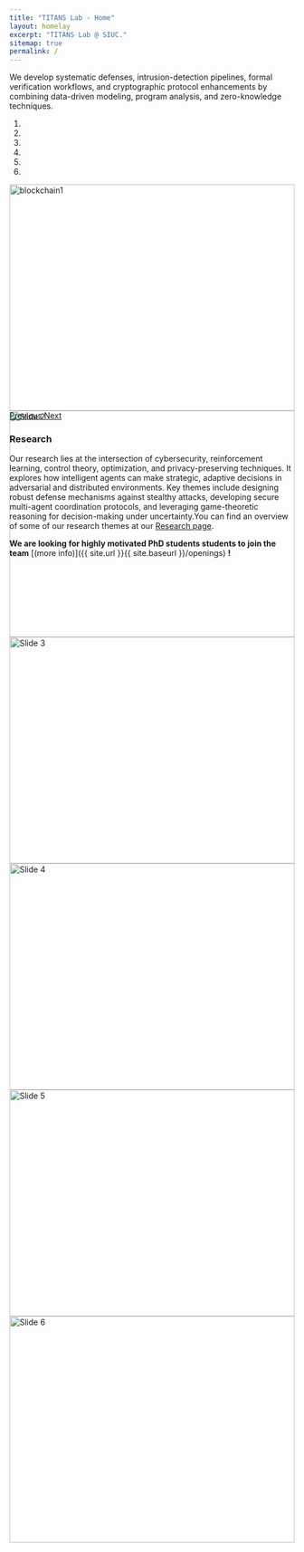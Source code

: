 ```yaml
---
title: "TITANS Lab - Home"
layout: homelay
excerpt: "TITANS Lab @ SIUC."
sitemap: true
permalink: /
---
```


We develop systematic defenses, intrusion-detection pipelines, formal verification workflows, and cryptographic protocol enhancements by combining data-driven modeling, program analysis, and zero-knowledge techniques. 

<div markdown="0" id="carousel" class="carousel slide" data-ride="carousel" data-interval="4000" data-pause="hover">
  <!-- Menu -->
  <ol class="carousel-indicators">
    <li data-target="#carousel" data-slide-to="0" class="active"></li>
    <li data-target="#carousel" data-slide-to="1"></li>
    <li data-target="#carousel" data-slide-to="2"></li>
    <li data-target="#carousel" data-slide-to="3"></li>
    <li data-target="#carousel" data-slide-to="4"></li>
    <li data-target="#carousel" data-slide-to="5"></li>
  </ol>

  <!-- Items -->
  <div class="carousel-inner" style="height: 400px; background-color: #fff;" markdown="0">
    <div class="item active">
      <img src="{{ site.url }}{{ site.baseurl }}/images/slider7001400/blockchain1.gif" alt="blockchain1"
           style="object-fit: contain; width: 100%; height: 100%;" />
    </div>
    <div class="item">
      <img src="{{ site.url }}{{ site.baseurl }}/images/slider7001400/blockchain2.gif" alt="Slide 2"
           style="object-fit: contain; width: 100%; height: 100%;" />
    </div>
    <div class="item">
      <img src="{{ site.url }}{{ site.baseurl }}/images/slider7001400/AI3.gif" alt="Slide 3"
           style="object-fit: contain; width: 100%; height: 100%;" />
    </div>
    <div class="item">
      <img src="{{ site.url }}{{ site.baseurl }}/images/slider7001400/AI4.gif" alt="Slide 4"
           style="object-fit: contain; width: 100%; height: 100%;" />
    </div>
    <div class="item">
      <img src="{{ site.url }}{{ site.baseurl }}/images/slider7001400/blockchain5.gif" alt="Slide 5"
           style="object-fit: contain; width: 100%; height: 100%;" />
    </div>
    <div class="item">
      <img src="{{ site.url }}{{ site.baseurl }}/images/slider7001400/blockchain6.gif" alt="Slide 6"
           style="object-fit: contain; width: 100%; height: 100%;" />
    </div>
  </div>

  <!-- Controls -->
  <a class="left carousel-control" href="#carousel" role="button" data-slide="prev">
    <span class="glyphicon glyphicon-chevron-left" aria-hidden="true"></span>
    <span class="sr-only">Previous</span>
  </a>
  <a class="right carousel-control" href="#carousel" role="button" data-slide="next">
    <span class="glyphicon glyphicon-chevron-right" aria-hidden="true"></span>
    <span class="sr-only">Next</span>
  </a>
</div>





### Research
Our research lies at the intersection of cybersecurity, reinforcement learning, control theory, optimization, and privacy-preserving techniques. It explores how intelligent agents can make strategic, adaptive decisions in adversarial and distributed environments. Key themes include designing robust defense mechanisms against stealthy attacks, developing secure multi-agent coordination protocols, and leveraging game-theoretic reasoning for decision-making under uncertainty.You can find an overview of some of our research themes at our [Research page](research).



 **We are looking for highly motivated PhD students students to join the team** [(more info)]({{ site.url }}{{ site.baseurl }}/openings) **!**


 
